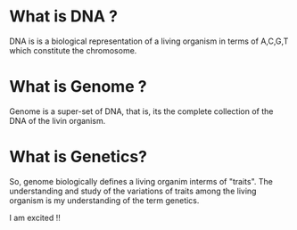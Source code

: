 # What is DNA ? 

DNA is is a biological representation of a living organism in terms of A,C,G,T which constitute the chromosome.

# What is Genome ?

Genome is a super-set of DNA, that is, its the complete collection of the DNA of the livin organism.

# What is Genetics?

So, genome biologically defines a living organim interms of "traits". The understanding and study of the variations of traits among the living organism is my understanding of the term genetics.

I am excited !!
